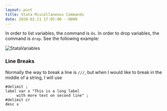 ```yaml
---
layout: post
title: Stata Miscellaneous Commands
date: 2020-02-11 17:05:00 --0000
---
```

In order to list variables, the command is ```ds```. In order to drop variables, the command is ```drop```. See the following example:

![StataVariables](/images/stata-variables.jpg "Stata Variables")

### Line Breaks
Normally the way to break a line is `///`, but when I would like to break in the middle of a string, I will use
```
#delimit ;
label var x "This is a long label
     with more text on second line" ;
#delimit cr
desc x
```